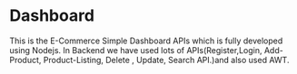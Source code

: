 # Dashboard
This is the E-Commerce Simple Dashboard APIs which is fully developed using Nodejs. In Backend we have used lots of APIs(Register,Login, Add-Product, Product-Listing, Delete , Update, Search API.)and also used AWT.
